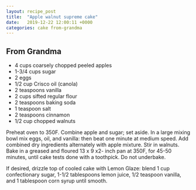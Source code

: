 ```yaml
---
layout: recipe_post
title:  "Apple walnut supreme cake"
date:   2019-12-22 12:00:11 +0000
categories: cake from-grandma
---
```


## From Grandma
* 4 cups coarsely chopped peeled apples
* 1-3/4 cups sugar
* 2 eggs
* 1/2 cup Crisco oil (canola)
* 2 teaspoons vanilla
* 2 cups sifted regular flour
* 2 teaspoons baking soda
* 1 teaspoon salt
* 2 teaspoons cinnamon
* 1/2 cup chopped walnuts

 Preheat oven to 350F. Combine apple and sugar; set aside. In a large mixing bowl mix eggs, oil, and vanilla: then beat one minute at medium speed. Add combined dry ingredients alternately with apple mixture. Stir in walnuts. Bake in a greased and floured 13 x 9 x2- inch pan at 350F, for 45-50 minutes, until cake tests done with a toothpick. Do not underbake.


If desired, drizzle top of cooled cake with Lemon Glaze: blend 1 cup confectionary sugar, 1-1/2 tablespoons lemon juice, 1/2 teaspoon vanilla, and 1 tablespoon corn syrup until smooth.

